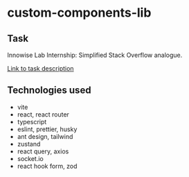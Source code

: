 # custom-components-lib

## Task

Innowise Lab Internship: Simplified Stack Overflow analogue.

[Link to task description](https://drive.google.com/file/d/1ZsAyDKE-n00akVzM7wut2GbFHtVPCiMu/view)

## Technologies used

- vite
- react, react router
- typescript
- eslint, prettier, husky
- ant design, tailwind
- zustand
- react query, axios
- socket.io
- react hook form, zod
